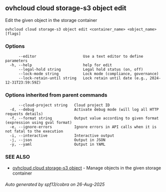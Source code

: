 ## ovhcloud cloud storage-s3 object edit

Edit the given object in the storage container

```
ovhcloud cloud storage-s3 object edit <container_name> <object_name> [flags]
```

### Options

```
      --editor                     Use a text editor to define parameters
  -h, --help                       help for edit
      --legal-hold string          Legal hold status (on, off)
      --lock-mode string           Lock mode (compliance, governance)
      --lock-retain-until string   Lock retain until date (e.g., 2024-12-31T23:59:59Z)
```

### Options inherited from parent commands

```
      --cloud-project string   Cloud project ID
  -d, --debug                  Activate debug mode (will log all HTTP requests details)
  -f, --format string          Output value according to given format (expression using gval format)
  -e, --ignore-errors          Ignore errors in API calls when it is not fatal to the execution
  -i, --interactive            Interactive output
  -j, --json                   Output in JSON
  -y, --yaml                   Output in YAML
```

### SEE ALSO

* [ovhcloud cloud storage-s3 object](ovhcloud_cloud_storage-s3_object.md)	 - Manage objects in the given storage container

###### Auto generated by spf13/cobra on 26-Aug-2025
